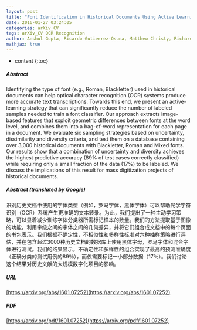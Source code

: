 ```yaml
---
layout: post
title: "Font Identification in Historical Documents Using Active Learning"
date: 2016-01-27 03:24:05
categories: arXiv_CV
tags: arXiv_CV OCR Recognition
author: Anshul Gupta, Ricardo Gutierrez-Osuna, Matthew Christy, Richard Furuta, Laura Mandell
mathjax: true
---
```


* content
{:toc}

##### Abstract
Identifying the type of font (e.g., Roman, Blackletter) used in historical documents can help optical character recognition (OCR) systems produce more accurate text transcriptions. Towards this end, we present an active-learning strategy that can significantly reduce the number of labeled samples needed to train a font classifier. Our approach extracts image-based features that exploit geometric differences between fonts at the word level, and combines them into a bag-of-word representation for each page in a document. We evaluate six sampling strategies based on uncertainty, dissimilarity and diversity criteria, and test them on a database containing over 3,000 historical documents with Blackletter, Roman and Mixed fonts. Our results show that a combination of uncertainty and diversity achieves the highest predictive accuracy (89% of test cases correctly classified) while requiring only a small fraction of the data (17%) to be labeled. We discuss the implications of this result for mass digitization projects of historical documents.

##### Abstract (translated by Google)
识别历史文档中使用的字体类型（例如，罗马字体，黑体字体）可以帮助光学字符识别（OCR）系统产生更准确的文本转录。为此，我们提出了一种主动学习策略，可以显着减少训练字体分类器所需标记样本的数量。我们的方法提取基于图像的功能，利用字级之间的字体之间的几何差异，并将它们组合成文档中的每个页面的书包表示。我们根据不确定性，不相似性和多样性标准对六种抽样策略进行评估，并在包含超过3000种历史文档的数据库上使用黑体字母，罗马字体和混合字体进行测试。我们的结果显示，不确定性和多样性的组合实现了最高的预测准确度（正确分类的测试用例的89％），而仅需要标记一小部分数据（17％）。我们讨论这个结果对历史文献的大规模数字化项目的影响。

##### URL
[https://arxiv.org/abs/1601.07252](https://arxiv.org/abs/1601.07252)

##### PDF
[https://arxiv.org/pdf/1601.07252](https://arxiv.org/pdf/1601.07252)


